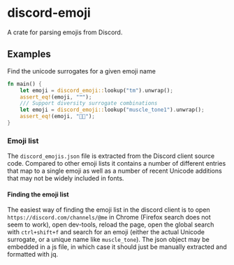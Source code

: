 # discord-emoji

A crate for parsing emojis from Discord.

## Examples
Find the unicode surrogates for a given emoji name
```rust
fn main() {
    let emoji = discord_emoji::lookup("tm").unwrap();
    assert_eq!(emoji, "™️");
    /// Support diversity surrogate combinations
    let emoji = discord_emoji::lookup("muscle_tone1").unwrap();
    assert_eq!(emoji, "💪🏻");
}
```

### Emoji list
The `discord_emojis.json` file is extracted from the Discord client source code.
Compared to other emoji lists it contains a number of different entries that map to a
single emoji as well as a number of recent Unicode additions that may not be widely included in fonts.

#### Finding the emoji list
The easiest way of finding the emoji list in the discord client is to open `https://discord.com/channels/@me`
in Chrome (Firefox search does not seem to work), open dev-tools, reload the page, open the global search with
`ctrl+shift+f` and search for an emoji (either the actual Unicode surrogate, or a unique name like `muscle_tone`).
The json object may be embedded in a js file, in which case it should just be manually extracted and formatted with jq.